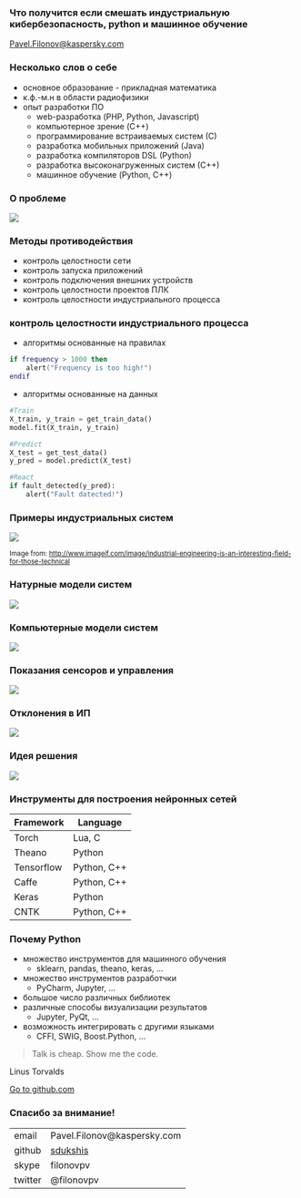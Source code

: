 ### Что получится если смешать индустриальную кибербезопасность, python и машинное обучение

Pavel.Filonov@kaspersky.com


### Несколько слов о себе

* основное образование - прикладная математика
* к.ф.-м.н  в области радиофизики
* опыт разработки ПО
    * web-разработка (PHP, Python, Javascript)
    * компьютерное зрение (C++)
    * программирование встраиваемых систем (С)
    * разработка мобильных приложений (Java)
    * разработка компиляторов DSL (Python)
    * разработка высоконагруженных систем (С++)
    * машинное обучение (Python, C++)


### О проблеме

![](img/stuxnet.jpg)


### Методы противодействия

* контроль целостности сети
* контроль запуска приложений
* контроль подключения внешних устройств
* контроль целостности проектов ПЛК
* контроль целостности индустриального процесса <!-- .element: class="fragment highlight-red" -->


### контроль целостности индустриального процесса

* алгоритмы основанные на правилах

```lua
if frequency > 1000 then
    alert("Frequency is too high!")
endif
```

* алгоритмы основанные на данных

```python
#Train
X_train, y_train = get_train_data()
model.fit(X_train, y_train)

#Predict
X_test = get_test_data()
y_pred = model.predict(X_test)

#React
if fault_detected(y_pred):
    alert("Fault datected!")
```


### Примеры индустриальных систем

![](img/industrial-system_scaled.jpg)

<small>Image from: http://www.imageif.com/image/industrial-engineering-is-an-interesting-field-for-those-technical</small>


### Натурные модели систем

![](img/DrillCPS_res.jpg)


### Компьютерные модели систем

![](img/UpAndDown.png)


### Показания сенсоров и управления

![](img/UpAndDownSimulation.png)


### Отклонения в ИП

![](img/UpAndDownSimulationAnomaly.png)


### Идея решения

![](img/ForecastScheme.png)


### Инструменты для построения нейронных сетей

| Framework   | Language    |
|-------------|-------------|
|  Torch      |  Lua, C     |
|  Theano     | Python      |
| Tensorflow  | Python, C++ |
| Caffe       | Python, C++ |
| Keras       | Python      |
| CNTK        | Python, C++ |


### Почему Python

* множество инструментов для машинного обучения <!-- .element: class="fragment" -->
  * sklearn, pandas, theano, keras, ...
* множество инструментов разработчки <!-- .element: class="fragment" -->
  * PyCharm, Jupyter, ...
* большое число различных библиотек <!-- .element: class="fragment" -->
* различные способы визуализации результатов <!-- .element: class="fragment" -->
  * Jupyter, PyQt, ...
* возможность интегрировать с другими языками <!-- .element: class="fragment" -->
  * CFFI, SWIG, Boost.Python, ...



 > Talk is cheap. Show me the code.
 
 Linus Torvalds

[Go to github.com]()


### Спасибо за внимание!

<table>
<tbody>
<tr><td>email</td><td>Pavel.Filonov@kaspersky.com</td></tr>
<tr><td>github</td><td><a href="https://github.com/sdukshis">sdukshis</a></td></tr>
<tr><td>skype</td><td>filonovpv</td></tr>
<tr><td>twitter</td><td>@filonovpv</td></tr>
</tbody>
</table>